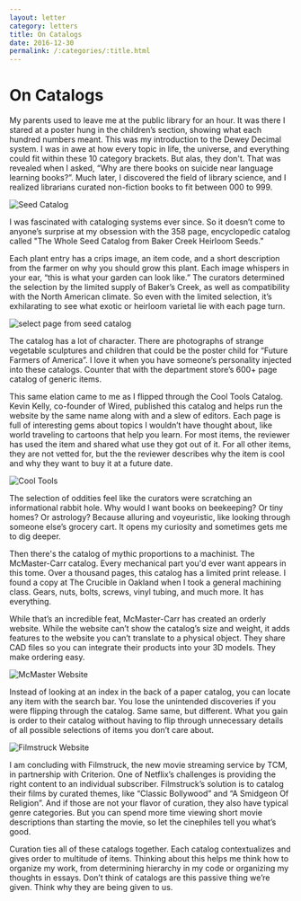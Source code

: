 ```yaml
---
layout: letter
category: letters
title: On Catalogs
date: 2016-12-30
permalink: /:categories/:title.html
---
```


# On Catalogs

My parents used to leave me at the public library for an hour. It was there I stared at a poster hung in the children’s section, showing what each hundred numbers meant. This was my introduction to the Dewey Decimal system. I was in awe at how every topic in life, the universe, and everything could fit within these 10 category brackets. But alas, they don't. That was revealed when I asked, “Why are there books on suicide near language learning books?”. Much later, I discovered the field of library science, and I realized librarians curated non-fiction books to fit between 000 to 999.

![Seed Catalog](http://gallery.tinyletterapp.com/b7acb1dd09358f1ed19f16a562a005fc08d42511/images/e226b2db-38c5-430c-bad3-a893a40f30ec.jpg)

I was fascinated with cataloging systems ever since. So it doesn’t come to anyone’s surprise at my obsession with the 358 page, encyclopedic catalog called "The Whole Seed Catalog from Baker Creek Heirloom Seeds.”

Each plant entry has a crips image, an item code, and a short description from the farmer on why you should grow this plant. Each image whispers in your ear, “this is what your garden can look like.” The curators determined the selection by the limited supply of Baker’s Creek, as well as compatibility with the North American climate. So even with the limited selection, it’s exhilarating to see what exotic or heirloom varietal lie with each page turn.

![select page from seed catalog](http://gallery.tinyletterapp.com/b7acb1dd09358f1ed19f16a562a005fc08d42511/images/84608acc-a647-4f76-8ae7-aab1075195ee.jpg)

The catalog has a lot of character. There are photographs of strange vegetable sculptures and children that could be the poster child for “Future Farmers of America”. I love it when you have someone’s personality injected into these catalogs. Counter that with the department store’s 600+ page catalog of generic items.

This same elation came to me as I flipped through the Cool Tools Catalog. Kevin Kelly, co-founder of Wired, published this catalog and helps run the website by the same name along with and a slew of editors. Each page is full of interesting gems about topics I wouldn’t have thought about, like world traveling to cartoons that help you learn. For most items, the reviewer has used the item and shared what use they got out of it. For all other items, they are not vetted for, but the the reviewer describes why the item is cool and why they want to buy it at a future date.

![Cool Tools](http://gallery.tinyletterapp.com/b7acb1dd09358f1ed19f16a562a005fc08d42511/images/038ad0c8-4791-4661-9b0d-c6a24444604a.jpg)

The selection of oddities feel like the curators were scratching an informational rabbit hole. Why would I want books on beekeeping? Or tiny homes? Or astrology? Because alluring and voyeuristic, like looking through someone else’s grocery cart. It opens my curiosity and sometimes gets me to dig deeper.

Then there's the catalog of mythic proportions to a machinist. The McMaster-Carr catalog. Every mechanical part you'd ever want appears in this tome. Over a thousand pages, this catalog has a limited print release. I found a copy at The Crucible in Oakland when I took a general machining class. Gears, nuts, bolts, screws, vinyl tubing, and much more. It has everything.

While that’s an incredible feat, McMaster-Carr has created an orderly website. While the website can’t show the catalog’s size and weight, it adds features to the website you can’t translate to a physical object. They share CAD files so you can integrate their products into your 3D models. They make ordering easy.

![McMaster Website](http://gallery.tinyletterapp.com/b7acb1dd09358f1ed19f16a562a005fc08d42511/images/94d0094b-81fd-4aad-9b60-aab116eb8f58.png)

Instead of looking at an index in the back of a paper catalog, you can locate any item with the search bar. You lose the unintended discoveries if you were flipping through the catalog. Same same, but different. What you gain is order to their catalog without having to flip through unnecessary details of all possible selections of items you don’t care about.

![Filmstruck Website](http://gallery.tinyletterapp.com/b7acb1dd09358f1ed19f16a562a005fc08d42511/images/96893864-b605-4d7b-8c26-66c6782f6bfe.png)

I am concluding with Filmstruck, the new movie streaming service by TCM, in partnership with Criterion. One of Netflix’s challenges is providing the right content to an individual subscriber. Filmstruck’s solution is to catalog their films by curated themes, like “Classic Bollywood” and “A Smidgeon Of Religion”. And if those are not your flavor of curation, they also have typical genre categories. But you can spend more time viewing short movie descriptions than starting the movie, so let the cinephiles tell you what’s good.




Curation ties all of these catalogs together. Each catalog contextualizes and gives order to multitude of items. Thinking about this helps me think how to organize my work, from determining hierarchy in my code or organizing my thoughts in essays. Don’t think of catalogs are this passive thing we’re given. Think why they are being given to us.

